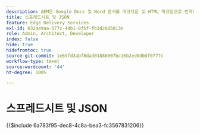 ```yaml
---
description: AEM은 Google Docs 및 Word 문서를 마크다운 및 HTML 마크업으로 번역하는 것 외에도 스프레드시트(Microsoft Excel 통합 문서 및 Google 시트)를 웹 사이트 또는 웹 애플리케이션에서 쉽게 사용할 수 있는 JSON 파일로 번역합니다.
title: 스프레드시트 및 JSON
feature: Edge Delivery Services
exl-id: 032ae9aa-577c-44b1-8f5f-fb3d2885013e
role: Admin, Architect, Developer
index: false
hide: true
hidefromtoc: true
source-git-commit: 1e69fd3abf8dad01886007bc16b2ed0d0df0777c
workflow-type: tm+mt
source-wordcount: '44'
ht-degree: 100%

---
```


# 스프레드시트 및 JSON

{{$include 6a783f95-dec8-4c8a-bea3-fc3567831206}}

